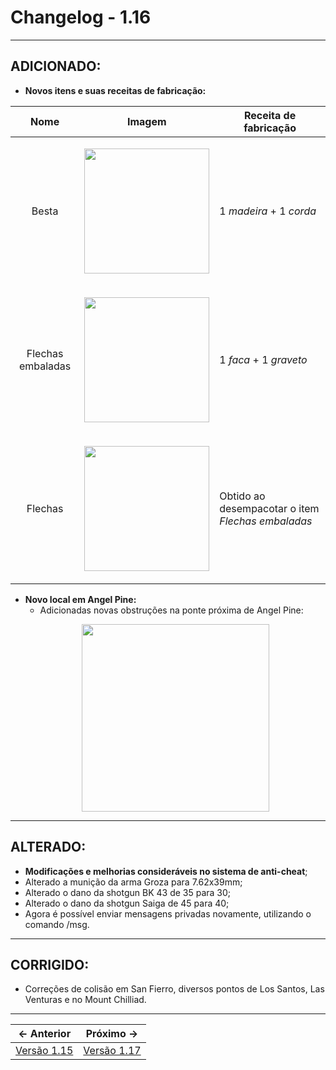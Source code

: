 # Changelog - 1.16

---

## **ADICIONADO**:
- **Novos itens e suas receitas de fabricação:**

| Nome | Imagem | Receita de fabricação |
| ---  |  --- | --- |
| <p align="center">Besta</p> | <p align="center"> <img src="https://i.imgur.com/GKWcKjH.png" height=200/> </p> | 1 *madeira* + 1 *corda* |
| <p align="center">Flechas embaladas</p> | <p align="center"><img src="https://i.imgur.com/qbK0vbu.png" height=200/> </p>| 1 *faca* + 1 *graveto* |
| <p align="center">Flechas</p> | <p align="center"><img src="https://i.imgur.com/Lg63vGt.png" height=200/> </p>| Obtido ao desempacotar o item *Flechas embaladas* |

- **Novo local em Angel Pine:**
	- Adicionadas novas obstruções na ponte próxima de Angel Pine:
	<p align='center'>
    <img src="https://imgur.com/phMngbB.png" height=300/>
  </p>
  
---
## **ALTERADO**:
- **Modificações e melhorias consideráveis no sistema de anti-cheat**;
- Alterado a munição da arma Groza para 7.62x39mm;
- Alterado o dano da shotgun BK 43 de 35 para 30;
- Alterado o dano da shotgun Saiga de 45 para 40;
- Agora é possível enviar mensagens privadas novamente, utilizando o comando /msg.
---
## **CORRIGIDO**:
- Correções de colisão em San Fierro, diversos pontos de Los Santos, Las Venturas e no Mount Chilliad.
---

← Anterior             |  Próximo →
:-------------------------:|:-------------------------:
[Versão 1.15](https://stoneagemta.com/releases/dayz/1.15) | [Versão 1.17](https://stoneagemta.com/releases/dayz/1.17)
